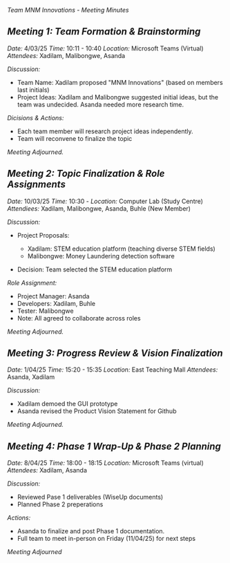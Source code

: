 *Team MNM Innovations - Meeting Minutes*
## *Meeting 1: Team Formation & Brainstorming*
*Date:* 4/03/25
*Time:* 10:11 - 10:40
*Location:* Microsoft Teams (Virtual)
*Attendees:* Xadilam, Malibongwe, Asanda

*Discussion:*
- Team Name: Xadilam proposed "MNM Innovations" (based on members last initials)
- Project Ideas: Xadilam and Malibongwe suggested initial ideas, but the team was undecided. Asanda needed more research time.

*Dicisions & Actions:* 
- Each team member will research project ideas independently.
- Team will reconvene to finalize the topic

*Meeting Adjourned.*

## *Meeting 2: Topic Finalization & Role Assignments* 
*Date:* 10/03/25
*Time:* 10:30 - 
*Location:* Computer Lab (Study Centre)
*Attendiees:* Xadilam, Malibongwe, Asanda, Buhle (New Member)

*Discussion:* 
- Project Proposals:
   - Xadilam: STEM education platform (teaching diverse STEM fields)
   - Malibongwe: Money Laundering detection software

- Decision: Team selected the STEM education platform

*Role Assignment:*
- Project Manager: Asanda
- Developers: Xadilam, Buhle
- Tester: Malibongwe
- Note: All agreed to collaborate across roles

*Meeting Adjourned.*

## *Meeting 3: Progress Review & Vision Finalization*
*Date:* 1/04/25
*Time:* 15:20 - 15:35
*Location:* East Teaching Mall
*Attendees:* Asanda, Xadilam 

*Discussion:*
- Xadilam demoed the GUI prototype
- Asanda revised the Product Vision Statement for Github

*Meeting Adjourned.*


## *Meeting 4: Phase 1 Wrap-Up & Phase 2 Planning* 
*Date:* 8/04/25
*Time:* 18:00 - 18:15
*Location:* Microsoft Teams (virtual)
*Attendees:* Xadilam, Asanda 

*Discussion:* 
- Reviewed Pase 1 deliverables (WiseUp documents)
- Planned Phase 2 preperations

*Actions:* 
- Asanda to finalize and post Phase 1 documentation.
- Full team to meet in-person on Friday (11/04/25) for next steps

*Meeting Adjourned*
